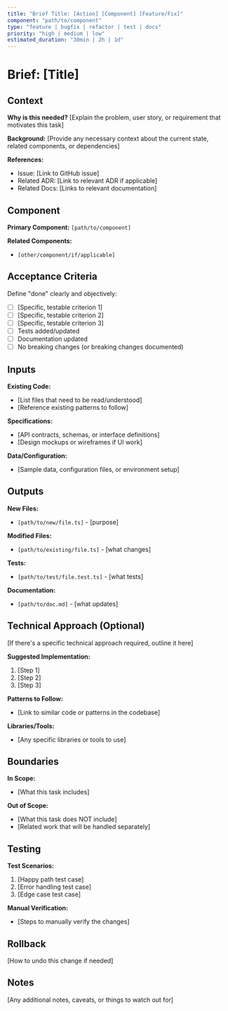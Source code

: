 ```yaml
---
title: "Brief Title: [Action] [Component] [Feature/Fix]"
component: "path/to/component"
type: "feature | bugfix | refactor | test | docs"
priority: "high | medium | low"
estimated_duration: "30min | 2h | 1d"
---
```


# Brief: [Title]

## Context

**Why is this needed?**
[Explain the problem, user story, or requirement that motivates this task]

**Background:**
[Provide any necessary context about the current state, related components, or dependencies]

**References:**
- Issue: [Link to GitHub issue]
- Related ADR: [Link to relevant ADR if applicable]
- Related Docs: [Links to relevant documentation]

## Component

**Primary Component:** `[path/to/component]`

**Related Components:**
- `[other/component/if/applicable]`

## Acceptance Criteria

Define "done" clearly and objectively:

- [ ] [Specific, testable criterion 1]
- [ ] [Specific, testable criterion 2]
- [ ] [Specific, testable criterion 3]
- [ ] Tests added/updated
- [ ] Documentation updated
- [ ] No breaking changes (or breaking changes documented)

## Inputs

**Existing Code:**
- [List files that need to be read/understood]
- [Reference existing patterns to follow]

**Specifications:**
- [API contracts, schemas, or interface definitions]
- [Design mockups or wireframes if UI work]

**Data/Configuration:**
- [Sample data, configuration files, or environment setup]

## Outputs

**New Files:**
- `[path/to/new/file.ts]` - [purpose]

**Modified Files:**
- `[path/to/existing/file.ts]` - [what changes]

**Tests:**
- `[path/to/test/file.test.ts]` - [what tests]

**Documentation:**
- `[path/to/doc.md]` - [what updates]

## Technical Approach (Optional)

[If there's a specific technical approach required, outline it here]

**Suggested Implementation:**
1. [Step 1]
2. [Step 2]
3. [Step 3]

**Patterns to Follow:**
- [Link to similar code or patterns in the codebase]

**Libraries/Tools:**
- [Any specific libraries or tools to use]

## Boundaries

**In Scope:**
- [What this task includes]

**Out of Scope:**
- [What this task does NOT include]
- [Related work that will be handled separately]

## Testing

**Test Scenarios:**
1. [Happy path test case]
2. [Error handling test case]
3. [Edge case test case]

**Manual Verification:**
- [Steps to manually verify the changes]

## Rollback

[How to undo this change if needed]

## Notes

[Any additional notes, caveats, or things to watch out for]
